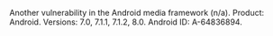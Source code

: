 Another vulnerability in the Android media framework (n/a). Product: Android. Versions: 7.0, 7.1.1, 7.1.2, 8.0. Android ID: A-64836894.